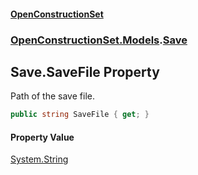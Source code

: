 #### [OpenConstructionSet](index 'index')
### [OpenConstructionSet.Models](index#OpenConstructionSet_Models 'OpenConstructionSet.Models').[Save](lSeaf7mywqVjOzlI14k6Ow 'OpenConstructionSet.Models.Save')
## Save.SaveFile Property
Path of the save file.  
```csharp
public string SaveFile { get; }
```
#### Property Value
[System.String](https://docs.microsoft.com/en-us/dotnet/api/System.String 'System.String')
